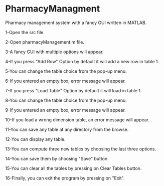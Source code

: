 # PharmacyManagment
Pharmacy management system with a fancy GUI written in MATLAB.

1-Open the src file.

2-Open pharmacyManagement.m file.

3-A fancy GUI with multiple options will appear.

4-If you press "Add Row" Option by default it will add a new row in table 1.

5-You can change the table choice from the pop-up menu.

6-If you entered an empty box, error message will appear.

7-If you press "Load Table" Option by default it will load in table 1.

8-You can change the table choice from the pop-up menu.

9-If you entered an empty box, error message will appear.

10-If you load a wrong dimension table, an error message will appear.

11-You can save any table at any directory from the browse.

12-You can display any table.

13-You can compute three new tables by choosing the last three options.

14-You can save them by choosing  "Save" button.

15-You can clear all the tables by pressing on Clear Tables button.

16-Finally, you can exit the program by pressing on "Exit".
